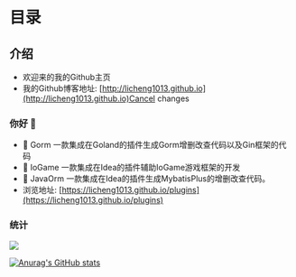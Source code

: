 # 目录

## 介绍
- 欢迎来的我的Github主页
- 我的Github博客地址: [http://licheng1013.github.io](http://licheng1013.github.io)Cancel changes

### 你好 👋
- 🔭 Gorm 一款集成在Goland的插件生成Gorm增删改查代码以及Gin框架的代码 
- 🔭 IoGame 一款集成在Idea的插件辅助IoGame游戏框架的开发 
- 🔭 JavaOrm 一款集成在Idea的插件生成MybatisPlus的增删改查代码。
- 浏览地址: [https://licheng1013.github.io/plugins](https://licheng1013.github.io/plugins)

### 统计
![](https://github-readme-stats.vercel.app/api/top-langs/?username=licheng1013&theme=dark&layout=compact&hide=html,c%23,javascript)

[![Anurag's GitHub stats](https://github-readme-stats.vercel.app/api?username=licheng1013&show_icons=true&theme=radical)](https://github.com/anuraghazra/github-readme-stats)


